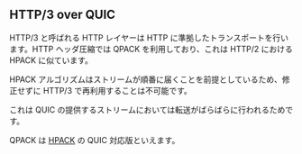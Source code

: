 ## HTTP/3 over QUIC

HTTP/3 と呼ばれる HTTP レイヤーは HTTP に準拠したトランスポートを行います。HTTP ヘッダ圧縮では QPACK を利用しており、これは HTTP/2 における HPACK に似ています。

HPACK アルゴリズムはストリームが順番に届くことを前提としているため、修正せずに HTTP/3 で再利用することは不可能です。

これは QUIC の提供するストリームにおいては転送がばらばらに行われるためです。

QPACK は [HPACK](https://httpwg.org/specs/rfc7541.html) の QUIC 対応版といえます。
